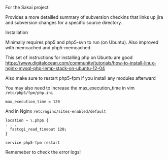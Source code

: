 For the Sakai project

Provides a more detailled summary of subversion checkins that links up jira and subversion changes for a specific source directory.

Installation

Minimally requires php5 and php5-svn to run (on Ubuntu). Also improved with memcached and php5-memcached.

This set of instructions for installing php on Ubuntu are good
https://www.digitalocean.com/community/tutorials/how-to-install-linux-nginx-mysql-php-lemp-stack-on-ubuntu-12-04

Also make sure to restart php5-fpm if you install any modules afterward

You may also need to increase the max_execution_time in vim `/etc/php5/fpm/php.ini`

`max_execution_time = 120`

And in Nginx `/etc/nginx/sites-enabled/default`

```
location ~ \.php$ {
. . . 
  fastcgi_read_timeout 120; 
}
```

`service php5-fpm restart`

Rememeber to check the error logs!
